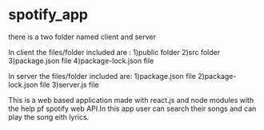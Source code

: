 # spotify_app

there is a two folder named client and server

In client the files/folder included are :
  1)public folder
  2)src folder
  3)package.json file
  4)package-lock.json file

In server the files/folder included are:
  1)package.json file
  2)package-lock.json file
  3)server.js file


This is a web based application made with react.js and node modules with the help pf spotify web API.In this app user can search their songs and can play the song eith lyrics.

